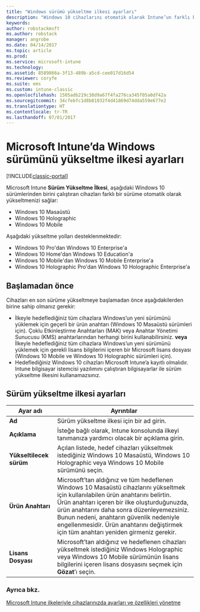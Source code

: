 ```yaml
---
title: "Windows sürümü yükseltme ilkesi ayarları"
description: "Windows 10 cihazlarını otomatik olarak Intune’un farklı bir sürümüne yükseltmeyi öğrenin."
keywords: 
author: robstackmsft
ms.author: robstack
manager: angrobe
ms.date: 04/14/2017
ms.topic: article
ms.prod: 
ms.service: microsoft-intune
ms.technology: 
ms.assetid: 8589866a-3f13-489b-a5cd-cee017d16d54
ms.reviewer: coryfe
ms.suite: ems
ms.custom: intune-classic
ms.openlocfilehash: 1505adb219c38d9a67f4fa276ca345f05a0df42a
ms.sourcegitcommit: 34cfebfc1d8b81032f4d41869d74dda559e677e2
ms.translationtype: HT
ms.contentlocale: tr-TR
ms.lasthandoff: 07/01/2017
---
```

# <a name="windows-edition-upgrade-policy-settings-in-microsoft-intune"></a>Microsoft Intune’da Windows sürümünü yükseltme ilkesi ayarları

[!INCLUDE[classic-portal](../includes/classic-portal.md)]

Microsoft Intune **Sürüm Yükseltme İlkesi**, aşağıdaki Windows 10 sürümlerinden birini çalıştıran cihazları farklı bir sürüme otomatik olarak yükseltmenizi sağlar:
* Windows 10 Masaüstü
* Windows 10 Holographic
* Windows 10 Mobile

Aşağıdaki yükseltme yolları desteklenmektedir:
- Windows 10 Pro'dan Windows 10 Enterprise'a
- Windows 10 Home'dan Windows 10 Education'a
- Windows 10 Mobile'dan Windows 10 Mobile Enterprise'a
- Windows 10 Holographic Pro'dan Windows 10 Holographic Enterprise'a

## <a name="before-you-start"></a>Başlamadan önce
Cihazları en son sürüme yükseltmeye başlamadan önce aşağıdakilerden birine sahip olmanız gerekir:
* İlkeyle hedeflediğiniz tüm cihazlara Windows’un yeni sürümünü yüklemek için geçerli bir ürün anahtarı (Windows 10 Masaüstü sürümleri için). Çoklu Etkinleştirme Anahtarları (MAK) veya Anahtar Yönetimi Sunucusu (KMS) anahtarlarından herhangi birini kullanabilirsiniz.
**veya** İlkeyle hedeflediğiniz tüm cihazlara Windows’un yeni sürümünü yüklemek için gerekli lisans bilgilerini içeren bir Microsoft lisans dosyası (Windows 10 Mobile ve Windows 10 Holographic sürümleri için).
* Hedeflediğiniz Windows 10 cihazları Microsoft Intune’a kayıtlı olmalıdır. Intune bilgisayar istemcisi yazılımını çalıştıran bilgisayarlar ile sürüm yükseltme ilkesini kullanamazsınız.

## <a name="edition-upgrade-policy-settings"></a>Sürüm yükseltme ilkesi ayarları

|Ayar adı|Ayrıntılar|
|-|-|
|**Ad**|Sürüm yükseltme ilkesi için bir ad girin.|
|**Açıklama**|İsteğe bağlı olarak, Intune konsolunda ilkeyi tanımanıza yardımcı olacak bir açıklama girin.
|**Yükseltilecek sürüm**|Açılan listede, hedef cihazları yükseltmek istediğiniz Windows 10 Masaüstü, Windows 10 Holographic veya Windows 10 Mobile sürümünü seçin.
|**Ürün Anahtarı**|Microsoft’tan aldığınız ve tüm hedeflenen Windows 10 Masaüstü cihazlarını yükseltmek için kullanılabilen ürün anahtarını belirtin.<br>Ürün anahtarı içeren bir ilke oluşturduğunuzda, ürün anahtarını daha sonra düzenleyemezsiniz. Bunun nedeni, anahtarın güvenlik nedeniyle engellenmesidir. Ürün anahtarını değiştirmek için tüm anahtarı yeniden girmeniz gerekir.
|**Lisans Dosyası**|Microsoft’tan aldığınız ve hedeflenen cihazları yükseltmek istediğiniz Windows Holographic veya Windows 10 Mobile sürümünün lisans bilgilerini içeren lisans dosyasını seçmek için **Gözat**’ı seçin.

### <a name="see-also"></a>Ayrıca bkz.
[Microsoft Intune ilkeleriyle cihazlarınızda ayarları ve özellikleri yönetme](manage-settings-and-features-on-your-devices-with-microsoft-intune-policies.md)
